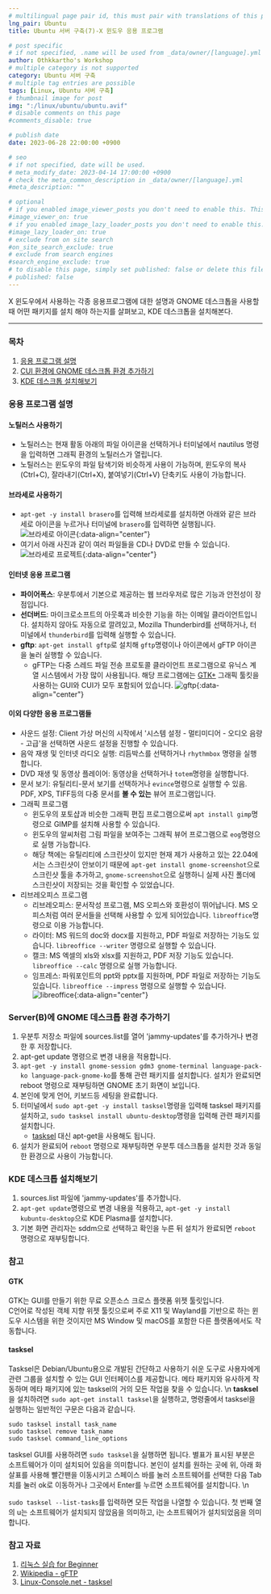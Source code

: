 ```yaml
---
# multilingual page pair id, this must pair with translations of this page. (This name must be unique)
lng_pair: Ubuntu
title: Ubuntu 서버 구축(7)-X 윈도우 응용 프로그램

# post specific
# if not specified, .name will be used from _data/owner/[language].yml
author: Othkkartho's Workshop
# multiple category is not supported
category: Ubuntu 서버 구축
# multiple tag entries are possible
tags: [Linux, Ubuntu 서버 구축]
# thumbnail image for post
img: ":/linux/ubuntu/ubuntu.avif"
# disable comments on this page
#comments_disable: true

# publish date
date: 2023-06-28 22:00:00 +0900

# seo
# if not specified, date will be used.
# meta_modify_date: 2023-04-14 17:00:00 +0900
# check the meta_common_description in _data/owner/[language].yml
#meta_description: ""

# optional
# if you enabled image_viewer_posts you don't need to enable this. This is only if image_viewer_posts = false
#image_viewer_on: true
# if you enabled image_lazy_loader_posts you don't need to enable this. This is only if image_lazy_loader_posts = false
#image_lazy_loader_on: true
# exclude from on site search
#on_site_search_exclude: true
# exclude from search engines
#search_engine_exclude: true
# to disable this page, simply set published: false or delete this file
# published: false
---
```


<!-- outline-start -->

X 윈도우에서 사용하는 각종 응용프로그램에 대한 설명과 GNOME 데스크톱을 사용할 때 어떤 패키지를 설치 해야 하는지를 살펴보고, KDE 데스크톱을 설치해본다.

<!-- outline-end -->

* * *

### 목차

1. [응용 프로그램 설명](#응용-프로그램-설명)
2. [CUI 환경에 GNOME 데스크톱 환경 추가하기](#serverb에-gnome-데스크톱-환경-추가하기)
3. [KDE 데스크톱 설치해보기](#kde-데스크톱-설치해보기)

### 응용 프로그램 설명
#### 노틸러스 사용하기
- 노틸러스는 현재 활동 아래의 파일 아이콘을 선택하거나 터미널에서 nautilus 명령을 입력하면 그래픽 환경의 노틸러스가 열립니다.
- 노틸러스는 윈도우의 파일 탐색기와 비슷하게 사용이 가능하며, 윈도우의 복사(Ctrl+C), 잘라내기(Ctrl+X), 붙여넣기(Ctrl+V) 단축키도 사용이 가능합니다.

#### 브라세로 사용하기
- `apt-get -y install brasero`를 입력해 브라세로를 설치하면 아래와 같은 브라세로 아이콘을 누르거나 터미널에 `brasero`를 입력하면 실행됩니다.
![브라세로 아이콘](:/linux/ubuntu/7/brasero.png){:data-align="center"}
- 여기서 아래 사진과 같이 여러 파일들을 CD나 DVD로 만들 수 있습니다.
![브라세로 프로젝트](:/linux/ubuntu/7/brasero_project.png){:data-align="center"}

#### 인터넷 응용 프로그램
- **파이어폭스**: 우분투에서 기본으로 제공하는 웹 브라우저로 많은 기능과 안전성이 장점입니다.
- **선더버드**: 마이크로소프트의 아웃록과 비슷한 기능을 하는 이메일 클라이언트입니다. 설치하지 않아도 자동으로 깔려있고, Mozilla Thunderbird를 선택하거나, 터미널에서 `thunderbird`를 입력해 실행할 수 있습니다.
- **gftp**: `apt-get install gftp`로 설치해 `gftp`명령이나 아이콘에서 gFTP 아이콘을 눌러 실행할 수 있습니다.
    - gFTP는 다중 스레드 파일 전송 프로토콜 클라이언트 프로그램으로 유닉스 계열 시스템에서 가장 많이 사용됩니다. 해당 프로그램에는 [GTK+](#gtk) 그래픽 툴킷을 사용하는 GUI와 CUI가 모두 포함되어 있습니다.
![gftp](:/linux/ubuntu/7/gftp.png){:data-align="center"}

#### 이외 다양한 응용 프로그램들
- 사운드 설정: Client 가상 머신의 시작에서 '시스템 설정 - 멀티미디어 - 오디오 음량 - 고급'을 선택하면 사운드 설정을 진행할 수 있습니다.
- 음악 재생 및 인터넷 라디오 실행: 리듬박스를 선택하거나 `rhythmbox` 명령을 실행합니다.
- DVD 재생 및 동영상 플레이어: 동영상을 선택하거나 `totem`명령을 실행합니다.
- 문서 보기: 유틸리티-문서 보기를 선택하거나 `evince`명령으로 실행할 수 있음. PDF, XPS, TIFF등의 다중 문서를 **볼 수 있는** 뷰어 프로그램입니다. 
- 그래픽 프로그램
    - 윈도우의 포토샵과 비슷한 그래픽 편집 프로그램으로써 `apt install gimp`명령으로 GIMP를 설치해 사용할 수 있습니다.
    - 윈도우의 알씨처럼 그림 파일을 보여주는 그래픽 뷰어 프로그램으로 `eog`명령으로 실행 가능합니다.
    - 해당 책에는 유틸리티에 스크린샷이 있지만 현재 제가 사용하고 있는 22.04에서는 스크린샷이 안보이기 때문에 `apt-get install gnome-screenshot`으로 스크린샷 툴을 추가하고, `gnome-screenshot`으로 실행하니 실제 사진 폴더에 스크린샷이 저장되는 것을 확인할 수 있었습니다.
- 리브레오피스 프로그램
    - 리브레오피스: 문서작성 프로그램, MS 오피스와 호환성이 뛰어납니다. MS 오피스처럼 여러 문서들을 선택해 사용할 수 있게 되어있습니다. `libreoffice`명령으로 이용 가능합니다.
    - 라이터: MS 워드의 doc와 docx를 지원하고, PDF 파일로 저장하는 기능도 있습니다. `libreoffice --writer` 명령으로 실행할 수 있습니다.
    - 캘크: MS 엑셀의 xls와 xlsx를 지원하고, PDF 저장 기능도 있습니다. `libreoffice --calc` 명령으로 실행 가능합니다.
    - 임프레스: 파워포인트의 ppt와 pptx를 지원하며, PDF 파일로 저장하는 기능도 있습니다. `libreoffice --impress` 명령으로 실행할 수 있습니다.
![libreoffice](:/linux/ubuntu/7/libreoffice.png){:data-align="center"}

### Server(B)에 GNOME 데스크톱 환경 추가하기
1. 우분투 저장소 파일에 sources.list를 열어 'jammy-updates'를 추가하거나 변경한 후 저장합니다.
2. apt-get update 명령으로 변경 내용을 적용합니다.
3. `apt-get -y install gnome-session gdm3 gnome-terminal language-pack-ko language-pack-gnome-ko`를 통해 관련 패키지를 설치합니다. 설치가 완료되면 reboot 명령으로 재부팅하면 GNOME 초기 화면이 보입니다.
4. 본인에 맞게 언어, 키보드등 세팅을 완료합니다.
5. 터미널에서 `sudo apt-get -y install tasksel`명령을 입력해 tasksel 패키지를 설치하고, `sudo tasksel install ubuntu-desktop`명령을 입력해 관련 패키지를 설치합니다.
    - [tasksel](#tasksel) 대신 apt-get을 사용해도 됩니다.
6. 설치가 완료되어 `reboot` 명령으로 재부팅하면 우분투 데스크톱을 설치한 것과 동일한 환경으로 사용이 가능합니다.

### KDE 데스크톱 설치해보기
1. sources.list 파일에 'jammy-updates'를 추가합니다.
2. `apt-get update`명령으로 변경 내용을 적용하고, `apt-get -y install kubuntu-desktop`으로 KDE Plasma를 설치합니다.
3. 기본 화면 관리자는 sddm으로 선택하고 확인을 누른 뒤 설치가 완료되면 `reboot` 명령으로 재부팅합니다.

### 참고
#### GTK
GTK는 GUI를 만들기 위한 무료 오픈소스 크로스 플랫폼 위젯 툴릿입니다.  
C언어로 작성된 객체 지향 위젯 툴킷으로써 주로 X11 및 Wayland를 기반으로 하는 윈도우 시스템을 위한 것이지만 MS Window 및 macOS를 포함한 다른 플랫폼에서도 작동합니다.

#### tasksel
Tasksel은 Debian/Ubuntu용으로 개발된 간단하고 사용하기 쉬운 도구로 사용자에게 관련 그룹을 설치할 수 있는 GUI 인터페이스를 제공합니다. 메타 패키지와 유사하게 작동하며 메타 패키지에 있는 tasksel의 거의 모든 작업을 찾을 수 있습니다.   \n
**tasksel**을 설치하려면 `sudo apt-get install tasksel`을 실행하고, 명령줄에서 tasksel을 실행하는 일반적인 구문은 다음과 같습니다.

```
sudo tasksel install task_name
sudo tasksel remove task_name
sudo tasksel command_line_options
```   
tasksel GUI를 사용하려면 `sudo tasksel`을 실행하면 됩니다. 별표가 표시된 부분은 소프트웨어가 이미 설치되어 있음을 의미합니다. 본인이 설치를 원하는 곳에 위, 아래 화살표를 사용해 빨간팬을 이동시키고 스페이스 바를 눌러 소프트웨어를 선택한 다음 Tab치를 눌러 ok로 이동하거나 그곳에서 Enter를 누르면 소프트웨어를 설치합니다.   \n

`sudo tasksel --list-tasks`를 입력하면 모든 작업을 나열할 수 있습니다. 첫 번째 열의 u는 소프트웨어가 설치되지 않았음을 의미하고, i는 소프트웨어가 설치되었음을 의미합니다.

### 참고 자료
1. [리눅스 실습 for Beginner](https://www.hanbit.co.kr/store/books/look.php?p_code=B7654754187)
2. [Wikipedia - gFTP](https://en.wikipedia.org/wiki/GFTP)
3. [Linux-Console.net - tasksel](https://ko.linux-console.net/?p=1873#gsc.tab=0)